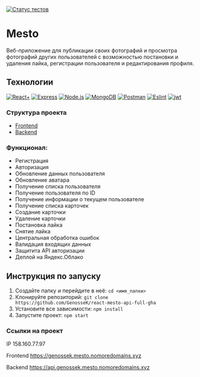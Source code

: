 [![Статус тестов](../../actions/workflows/tests.yml/badge.svg)](../../actions/workflows/tests.yml)

# Mesto

Веб-приложение для публикации своих фотографий и просмотра фотографий других пользователей с возможностью постановки и удаления лайка, регистрации пользователя и редактирования профиля.

## Технологии
<a href="https://reactjs.org/" target="_blank" rel="noreferrer"><img src="https://img.shields.io/badge/-React-090909?style=for-the-badge&logo=React" alt="React+" /></a>
<a href="https://expressjs.com/ru/" target="_blank" rel="noreferrer"><img src="https://img.shields.io/badge/-Express-090909?style=for-the-badge&logo=Express" alt="Express" /></a>
  <a href="https://nodejs.org/ru" target="_blank" rel="noreferrer"><img src="https://img.shields.io/badge/-Node.js-090909?style=for-the-badge&logo=Node.js" alt="Node.js" /></a>
  <a href="https://www.mongodb.com/" target="_blank" rel="noreferrer"><img src="https://img.shields.io/badge/-MongoDB-090909?style=for-the-badge&logo=MongoDB" alt="MongoDB" /></a>
  <a href="https://www.postman.com/" target="_blank" rel="noreferrer"><img src="https://img.shields.io/badge/-Postman-090909?style=for-the-badge&logo=Postman" alt="Postman" /></a>
  <a href="https://eslint.org/" target="_blank" rel="noreferrer"><img src="https://img.shields.io/badge/-Eslint-090909?style=for-the-badge&logo=Eslint&logoColor=blue" alt="Eslint" /></a>
  <a href="https://jwt.io/" target="_blank" rel="noreferrer"><img src="https://img.shields.io/badge/-Jsonwebtokens-090909?style=for-the-badge&logo=json-web-tokens&logoColor=d63aff" alt="jwt" /></a>

### Структура проекта
- [Frontend](https://github.com/GenosseK/react-mesto-api-full-gha/tree/main/frontend)
- [Backend](https://github.com/GenosseK/react-mesto-api-full-gha/tree/main/backend)

### Функционал:

+ Регистрация
+ Авторизация
+ Обновление данных пользователя
+ Обновление аватара
+ Получение списка пользователя
+ Получение пользователя по ID
+ Получение информации о текущем пользователе
+ Получение списка карточек
+ Создание карточки
+ Удаление карточки
+ Постановка лайка
+ Снятие лайка
+ Центральная обработка ошибок
+ Валидация входящих данных
+ Защитита API авторизации
+ Деплой на Яндекс.Облако

## Инструкция по запуску

1. Создайте папку и перейдите в неё:
   ``` cd <имя_папки> ```
2. Клонируйте репозиторий:
   ``` git clone https://github.com/GenosseK/react-mesto-api-full-gha ```
3. Установите все зависимости:
   ``` npm install ```
4. Запустите проект:
  ``` npm start ```

### Ссылки на проект

IP 158.160.77.97

Frontend https://genossek.mesto.nomoredomains.xyz

Backend https://api.genossek.mesto.nomoredomains.xyz
